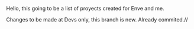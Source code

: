 Hello, this going to be a list of proyects created for Enve and me. 

Changes to be made at Devs only, this branch is new.
Already commited.//
